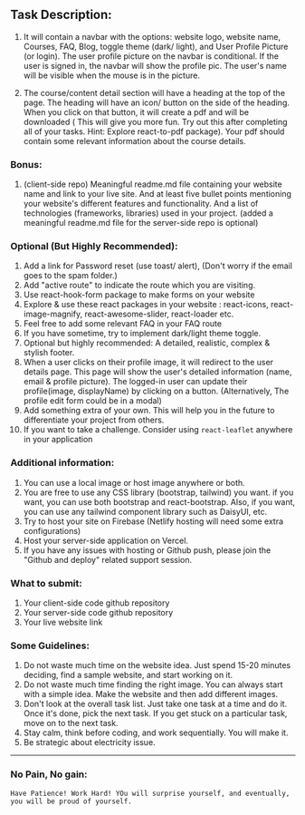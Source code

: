 ## Task Description: 

1. It will contain a navbar with the options: website logo, website name, Courses, FAQ, Blog, toggle theme (dark/ light), and User Profile Picture (or login). The user profile picture on the navbar is conditional. If the user is signed in, the navbar will show the profile pic. The user's name will be visible when the mouse is in the picture.




1. The course/content detail section will have a heading at the top of the page. The heading will have an icon/ button on the side of the heading. When you click on that button, it will create a pdf and will be downloaded ( This will give you more fun. Try out this after completing all of your tasks. Hint: Explore react-to-pdf package). Your pdf should contain some relevant information about the course details.



### Bonus: 


1. (client-side repo) Meaningful readme.md file containing your website name and link to your live site. And at least five bullet points mentioning your website's different features and functionality. And a list of technologies (frameworks, libraries) used in your project. (added a meaningful readme.md file for the server-side repo is optional)




### Optional (But Highly Recommended):
1. Add a link for Password reset (use toast/ alert), (Don't worry if the email goes to the spam folder.)
3. Add "active route" to indicate the route which you are visiting.
1. Use react-hook-form package to make forms on your website
1. Explore & use these react packages in your website : react-icons, react-image-magnify, react-awesome-slider, react-loader etc.
1. Feel free to add some relevant FAQ in your FAQ route
1. If you have sometime, try to implement dark/light theme toggle. 
1. Optional but highly recommended: A detailed, realistic, complex & stylish footer.
2. When a user clicks on their profile image, it will redirect to the user details page. This page will show the user's detailed information (name, email & profile picture). The logged-in user can update their profile(image, displayName) by clicking on a button. (Alternatively, The profile edit form could be in a modal)
3. Add something extra of your own. This will help you in the future to differentiate your project from others.
4. If you want to take a challenge. Consider using `react-leaflet` anywhere in your application
### Additional information:
1. You can use a local image or host image anywhere or both.
2. You are free to use any CSS library (bootstrap, tailwind) you want. if you want, you can use both bootstrap and react-bootstrap. Also, if you want, you can use any tailwind component library such as DaisyUI, etc.
3. Try to host your site on Firebase (Netlify hosting will need some extra configurations)
4. Host your server-side application on Vercel.
5. If you have any issues with hosting or Github push, please join the "Github and deploy" related support session.
### What to submit:
1. Your client-side code github repository
2. Your server-side code github repository
3. Your live website link
### Some Guidelines:
1. Do not waste much time on the website idea. Just spend 15-20 minutes deciding, find a sample website, and start working on it.
2. Do not waste much time finding the right image. You can always start with a simple idea. Make the website and then add different images.
3. Don't look at the overall task list. Just take one task at a time and do it. Once it's done, pick the next task. If you get stuck on a particular task, move on to the next task.
4. Stay calm, think before coding, and work sequentially. You will make it.
5. Be strategic about electricity issue. 
---
### No Pain, No gain:
`Have Patience! Work Hard! YOu will surprise yourself, and eventually, you will be proud of yourself.` 